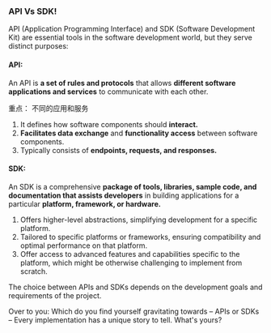 ### API Vs SDK!

API (Application Programming Interface) and SDK (Software Development Kit) are essential tools in the software development world, but they serve distinct purposes:

#### API:
An API is **a set of rules and protocols** that allows **different software applications and services** to communicate with each other.

重点： 不同的应用和服务

1. It defines how software components should **interact.**
2. **Facilitates data exchange** and **functionality access** between software components.
3. Typically consists of **endpoints, requests, and responses.**

#### SDK:
An SDK is a comprehensive **package of tools, libraries, sample code, and documentation that assists developers** in building applications for a particular **platform, framework, or hardware.**

1. Offers higher-level abstractions, simplifying development for a specific platform.
2. Tailored to specific platforms or frameworks, ensuring compatibility and optimal performance on that platform.
3. Offer access to advanced features and capabilities specific to the platform, which might be otherwise challenging to implement from scratch.

The choice between APIs and SDKs depends on the development goals and requirements of the project.

Over to you:
Which do you find yourself gravitating towards – APIs or SDKs – Every implementation has a unique story to tell. What's yours?